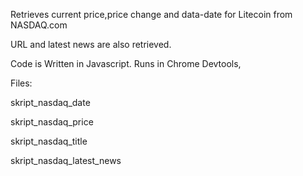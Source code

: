 Retrieves current price,price change and data-date for Litecoin from NASDAQ.com

URL and latest news are also retrieved. 

Code is Written in Javascript. Runs in Chrome Devtools,

Files:

skript_nasdaq_date

skript_nasdaq_price

skript_nasdaq_title

skript_nasdaq_latest_news
